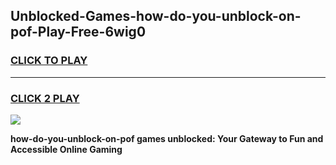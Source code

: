 
## Unblocked-Games-how-do-you-unblock-on-pof-Play-Free-6wig0
<h3>
<a href="https://premium76.site?title=how-do-you-unblock-on-pof&ref=21A">CLICK TO PLAY</a></h3>
<hr>

<h3>
<a href="https://premium76.site?title=how-do-you-unblock-on-pof&ref=21A">CLICK 2 PLAY</a>
  
</h3>

<a href="https://premium76.site?title=how-do-you-unblock-on-pof&ref=21A"><img src="https://clearcache.store/games.png"></a>


**how-do-you-unblock-on-pof games unblocked: Your Gateway to Fun and Accessible Online Gaming**
